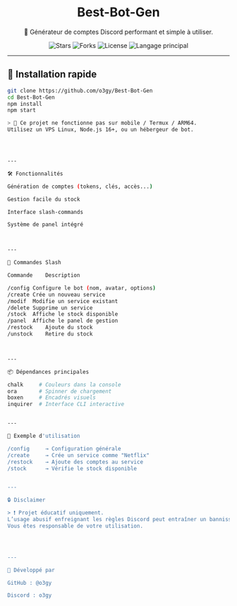 <h1 align="center">Best-Bot-Gen</h1>
<p align="center">
  🔐 Générateur de comptes Discord performant et simple à utiliser.
</p>

<p align="center">
  <img src="https://img.shields.io/github/stars/o3gy/Best-Bot-Gen?color=orange&style=flat-square" alt="Stars">
  <img src="https://img.shields.io/github/forks/o3gy/Best-Bot-Gen?color=blue&style=flat-square" alt="Forks">
  <img src="https://img.shields.io/github/license/o3gy/Best-Bot-Gen?style=flat-square" alt="License">
  <img src="https://img.shields.io/github/languages/top/o3gy/Best-Bot-Gen?style=flat-square" alt="Langage principal">
</p>

---

## 🚀 Installation rapide

```bash
git clone https://github.com/o3gy/Best-Bot-Gen
cd Best-Bot-Gen
npm install
npm start

> 📵 Ce projet ne fonctionne pas sur mobile / Termux / ARM64.
Utilisez un VPS Linux, Node.js 16+, ou un hébergeur de bot.




---

🛠️ Fonctionnalités

Génération de comptes (tokens, clés, accès...)

Gestion facile du stock

Interface slash-commands

Système de panel intégré



---

💬 Commandes Slash

Commande	Description

/config	Configure le bot (nom, avatar, options)
/create	Crée un nouveau service
/modif	Modifie un service existant
/delete	Supprime un service
/stock	Affiche le stock disponible
/panel	Affiche le panel de gestion
/restock	Ajoute du stock
/unstock	Retire du stock



---

📦 Dépendances principales

chalk     # Couleurs dans la console
ora       # Spinner de chargement
boxen     # Encadrés visuels
inquirer  # Interface CLI interactive


---

🧠 Exemple d'utilisation

/config     → Configuration générale
/create     → Crée un service comme "Netflix"
/restock    → Ajoute des comptes au service
/stock      → Vérifie le stock disponible


---

🔒 Disclaimer

> ❗ Projet éducatif uniquement.
L’usage abusif enfreignant les règles Discord peut entraîner un bannissement.
Vous êtes responsable de votre utilisation.




---

👤 Développé par

GitHub : @o3gy

Discord : o3gy
